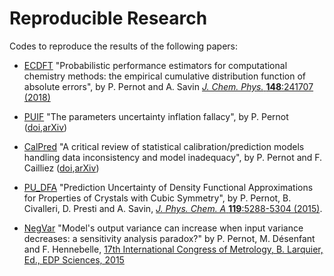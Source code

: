 # Reproducible Research

Codes to reproduce the results of the following papers:

* [ECDFT](https://github.com/ppernot/ECDFT) 
  "Probabilistic performance estimators for computational chemistry methods: the empirical cumulative distribution function of absolute errors", by P. Pernot and A. Savin [_J. Chem. Phys._ __148__:241707 (2018)](http://dx.doi.org/10.1063/1.5016248)     
  
* [PUIF](https://github.com/ppernot/PUIF) 
  "The parameters uncertainty inflation fallacy", by P. Pernot ([doi](http://dx.doi.org/10.1063/1.4994654),[arXiv](https://arxiv.org/abs/1611.04295))
  
* [CalPred](https://github.com/ppernot/CalPred) 
  "A critical review of statistical calibration/prediction models handling data inconsistency and model  inadequacy", by P. Pernot and F. Cailliez ([doi](http://dx.doi.org/10.1002/aic.15781),[arXiv](https://arxiv.org/abs/1611.04376))

* [PU_DFA](./PU_DFA)
  "Prediction Uncertainty of Density Functional Approximations for Properties of Crystals with Cubic Symmetry", 
  by P. Pernot, B. Civalleri, D. Presti and A. Savin, 
  [_J. Phys. Chem. A_ __119__:5288-5304 (2015)](http://dx.doi.org/10.1021/jp509980w).

* [NegVar](./NegVar)
  "Model's output variance can increase when input variance decreases: a sensitivity analysis paradox?"
  by P. Pernot, M. Désenfant and F. Hennebelle,
  [17th International Congress of Metrology, B. Larquier, Ed., EDP Sciences, 2015](http://dx.doi.org/10.1051/metrology/20150002004)